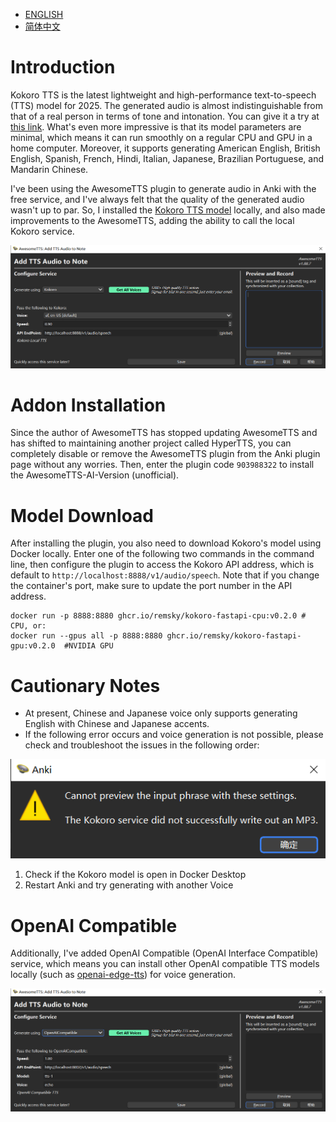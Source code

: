 - [ENGLISH](README.md)
- [简体中文](README-CN.md)


# Introduction

Kokoro TTS is the latest lightweight and high-performance text-to-speech (TTS) model for 2025. The generated audio is almost indistinguishable from that of a real person in terms of tone and intonation. You can give it a try at [this link](https://huggingface.co/spaces/hexgrad/Kokoro-TTS). What's even more impressive is that its model parameters are minimal, which means it can run smoothly on a regular CPU and GPU in a home computer. Moreover, it supports generating American English, British English, Spanish, French, Hindi, Italian, Japanese, Brazilian Portuguese, and Mandarin Chinese.

I've been using the AwesomeTTS plugin to generate audio in Anki with the free service, and I've always felt that the quality of the generated audio wasn't up to par. So, I installed the [Kokoro TTS model](https://github.com/remsky/Kokoro-FastAPI) locally, and also made improvements to the AwesomeTTS, adding the ability to call the local Kokoro service.

![screenshot](pictures/addon.png)

# Addon Installation

Since the author of AwesomeTTS has stopped updating AwesomeTTS and has shifted to maintaining another project called HyperTTS, you can completely disable or remove the AwesomeTTS plugin from the Anki plugin page without any worries. Then, enter the plugin code `903988322` to install the AwesomeTTS-AI-Version (unofficial).

# Model Download

After installing the plugin, you also need to download Kokoro's model using Docker locally. Enter one of the following two commands in the command line, then configure the plugin to access the Kokoro API address, which is default to `http://localhost:8888/v1/audio/speech`. Note that if you change the container's port, make sure to update the port number in the API address.

```
docker run -p 8888:8880 ghcr.io/remsky/kokoro-fastapi-cpu:v0.2.0 # CPU, or:
docker run --gpus all -p 8888:8880 ghcr.io/remsky/kokoro-fastapi-gpu:v0.2.0  #NVIDIA GPU
```

# Cautionary Notes

+ At present, Chinese and Japanese voice only supports generating English with Chinese and Japanese accents.
+ If the following error occurs and voice generation is not possible, please check and troubleshoot the issues in the following order:

![screenshot](pictures/error.png)

1. Check if the Kokoro model is open in Docker Desktop
2. Restart Anki and try generating with another Voice

# OpenAI Compatible

Additionally, I've added OpenAI Compatible (OpenAI Interface Compatible) service, which means you can install other OpenAI compatible TTS models locally (such as [openai-edge-tts](https://github.com/travisvn/openai-edge-tts)) for voice generation.

![screenshot](pictures/openai.png)